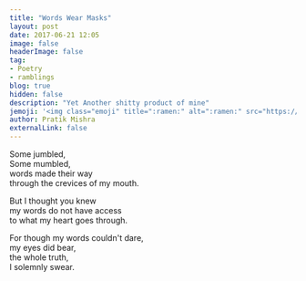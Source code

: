 ```yaml
---
title: "Words Wear Masks"
layout: post
date: 2017-06-21 12:05
image: false
headerImage: false
tag: 
- Poetry
- ramblings
blog: true
hidden: false
description: "Yet Another shitty product of mine"
jemoji: '<img class="emoji" title=":ramen:" alt=":ramen:" src="https://assets.github.com/images/icons/emoji/unicode/1f35c.png" height="20" width="20" align="absmiddle">'
author: Pratik Mishra
externalLink: false
---
```


Some jumbled,  
Some mumbled,  
words made their way  
through the crevices of my mouth.  

But I thought you knew  
my words do not have access  
to what my heart goes through.  

For though my words couldn't dare,  
my eyes did bear,  
the whole truth,  
I solemnly swear.  
